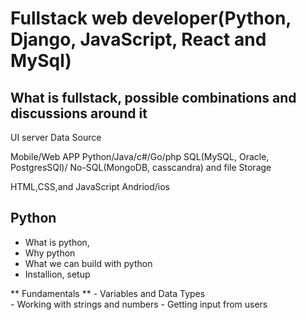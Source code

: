 # Fullstack web developer(Python, Django, JavaScript, React and MySql)


## What is fullstack, possible combinations and discussions around it
  UI                       server                    Data Source 

  Mobile/Web APP          Python/Java/c#/Go/php      SQL(MySQL, Oracle, PostgresSQl)/
                                                     No-SQL(MongoDB, casscandra) and file Storage 


  HTML,CSS,and JavaScript 
  Andriod/ios

  

## Python
  
  - What is python,
  - Why python 
  - What we can build with python
  - Installion, setup 

  ** Fundamentals  **
    - Variables and Data Types  
    - Working with strings and numbers 
    - Getting input from users 

